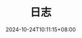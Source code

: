 ---
title: 日志
description:
authors: [foraeu]
tags: []
date: 2024-10-24T10:11:15+08:00
layoutBackgroundHeaderSpace: false
---